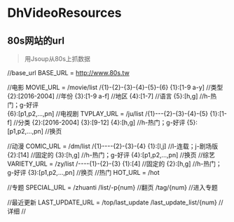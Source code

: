 # DhVideoResources
## 80s网站的url
> 用Jsoup从80s上抓数据

//base_url
BASE_URL = http://www.80s.tw

//电影
MOVIE_URL = /movie/list
                       /{1}-{2}-{3}-{4}-{5}-{6}
                        {1}:[1-9 a-y]   //类型
                        {2}:[2016-2004] //年份
                        {3}:[1-9 a-f]   //地区
                        {4}:[1-7]       //语言
                        {5}:[h,g]       //h-热门；g-好评   
                        {6}:[p1,p2,...,pn]
//电视剧
TVPLAY_URL = /ju/list
                    /{1}---{2}-{3}-{4}-{5}
                     {1}:[1-f]           //分类
                     {2}:[2016-2004]
                     {3}:[9-12]
                     {4}:[h,g]           //h-热门；g-好评
                     {5}:[p1,p2,...,pn]  //换页

//动漫
COMIC_URL = /dm/list
                    /{1}----{2}-{3}-{4}
                     {1}:[l,j]           //l-连载；j-剧场版
                     {2}:[14]            //固定的
                     {3}:[h,g]           //h-热门；g-好评
                     {4}:[p1,p2,...,pn]  //换页
//综艺
VARIETY_URL = /zy/list
                      /----{1}-{2}-{3}
                      {1}:[4]             //固定的
                      {2}:[h,g]           //h-热门；g-好评
                      {3}:[p1,p2,...,pn]  //换页
//热门
HOT_URL = /hot

//专题
SPECIAL_URL = /zhuanti
                      /list/-p{num}   //翻页
              /tag/{num}  //进入专题

//最近更新
LAST_UPDATE_URL = /top/last_update
                      /last_update_list/{num} //详细
//
